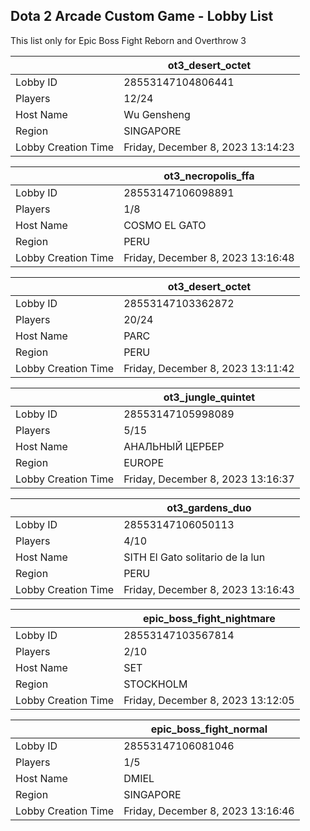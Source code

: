 ## Dota 2 Arcade Custom Game - Lobby List

This list only for Epic Boss Fight Reborn and Overthrow 3

|  | ot3_desert_octet |
| ------ | ------ |
| Lobby ID | 28553147104806441 |
| Players | 12/24 |
| Host Name | Wu Gensheng |
| Region | SINGAPORE |
| Lobby Creation Time | Friday, December 8, 2023 13:14:23 |


|  | ot3_necropolis_ffa |
| ------ | ------ |
| Lobby ID | 28553147106098891 |
| Players | 1/8 |
| Host Name | COSMO EL GATO |
| Region | PERU |
| Lobby Creation Time | Friday, December 8, 2023 13:16:48 |


|  | ot3_desert_octet |
| ------ | ------ |
| Lobby ID | 28553147103362872 |
| Players | 20/24 |
| Host Name | PARC |
| Region | PERU |
| Lobby Creation Time | Friday, December 8, 2023 13:11:42 |


|  | ot3_jungle_quintet |
| ------ | ------ |
| Lobby ID | 28553147105998089 |
| Players | 5/15 |
| Host Name | АНАЛЬНЫЙ ЦЕРБЕР |
| Region | EUROPE |
| Lobby Creation Time | Friday, December 8, 2023 13:16:37 |


|  | ot3_gardens_duo |
| ------ | ------ |
| Lobby ID | 28553147106050113 |
| Players | 4/10 |
| Host Name | SITH El Gato solitario de la lun |
| Region | PERU |
| Lobby Creation Time | Friday, December 8, 2023 13:16:43 |


|  | epic_boss_fight_nightmare |
| ------ | ------ |
| Lobby ID | 28553147103567814 |
| Players | 2/10 |
| Host Name | SET |
| Region | STOCKHOLM |
| Lobby Creation Time | Friday, December 8, 2023 13:12:05 |


|  | epic_boss_fight_normal |
| ------ | ------ |
| Lobby ID | 28553147106081046 |
| Players | 1/5 |
| Host Name | DMIEL |
| Region | SINGAPORE |
| Lobby Creation Time | Friday, December 8, 2023 13:16:46 |


